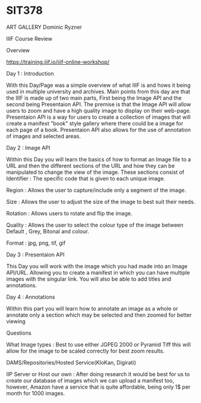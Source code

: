 # SIT378

ART GALLERY Dominic Ryzner

IIIF Course Review

Overview

<https://training.iiif.io/iiif-online-workshop/>

Day 1 : Introduction

With this Day/Page was a simple overview of what IIIF is and hows it being used in multiple
university and archives. Main points from this day are that the IIIF is made up of two main parts,
First being the Image API and the second being Presentaion API. The premise is that the Image API
will allow users to zoom and have a high quality image to display on their web-page. Presentaion API
is a way for users to create a collection of images that will create a manifest "book" style gallery
where there could be a image for each page of a book. Presentaion API also allows for the use of
annotation of images and selected areas.

Day 2 : Image API

Within this Day you will learn the basics of how to format an Image file to a URL and then the
different sections of the URL and how they can be manipulated to change the view of the image. These
sections consist of Identifier : The specific code that is given to each unique image.

Region : Allows the user to capture/include only a segment of the image.

Size : Allows the user to adjust the size of the image to best suit their needs.

Rotation : Allows users to rotate and flip the image.

Quality : Allows the user to select the colour type of the image between Default , Grey, Bitonal and
colour.

Format : jpg, png, tif, gif

Day 3 : Presentaion API

This Day you will work with the image which you had made into an Image API/URL. Allowing you to
create a manifest in which you can have multiple images with the singular link. You will also be
able to add titles and annotations.

Day 4 : Annotations

Within this part you will learn how to annotate an image as a whole or annotate only a section which
may be selected and then zoomed for better viewing

Questions

What Image types : Best to use either JGPEG 2000 or Pyramid Tiff this will allow for the image to be
scaled correctly for best zoom results.

DAMS/Repositories/Hosted Service(KloKan, Digirati)

IIP Server or Host our own : After doing research it would be best for us to create our database of
images which we can upload a manifest too, however, Amazon have a service that is quite affordable,
being only 1\$ per month for 1000 images.
